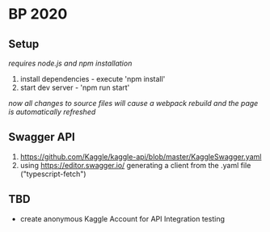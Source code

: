 # BP 2020

## Setup

*requires node.js and npm installation*

1. install dependencies - execute 'npm install'
2. start dev server - 'npm run start'

*now all changes to source files will cause a webpack rebuild and the page is automatically refreshed*

## Swagger API

1. https://github.com/Kaggle/kaggle-api/blob/master/KaggleSwagger.yaml
2. using https://editor.swagger.io/ generating a client from the .yaml file ("typescript-fetch")  

## TBD

* create anonymous Kaggle Account for API Integration testing
